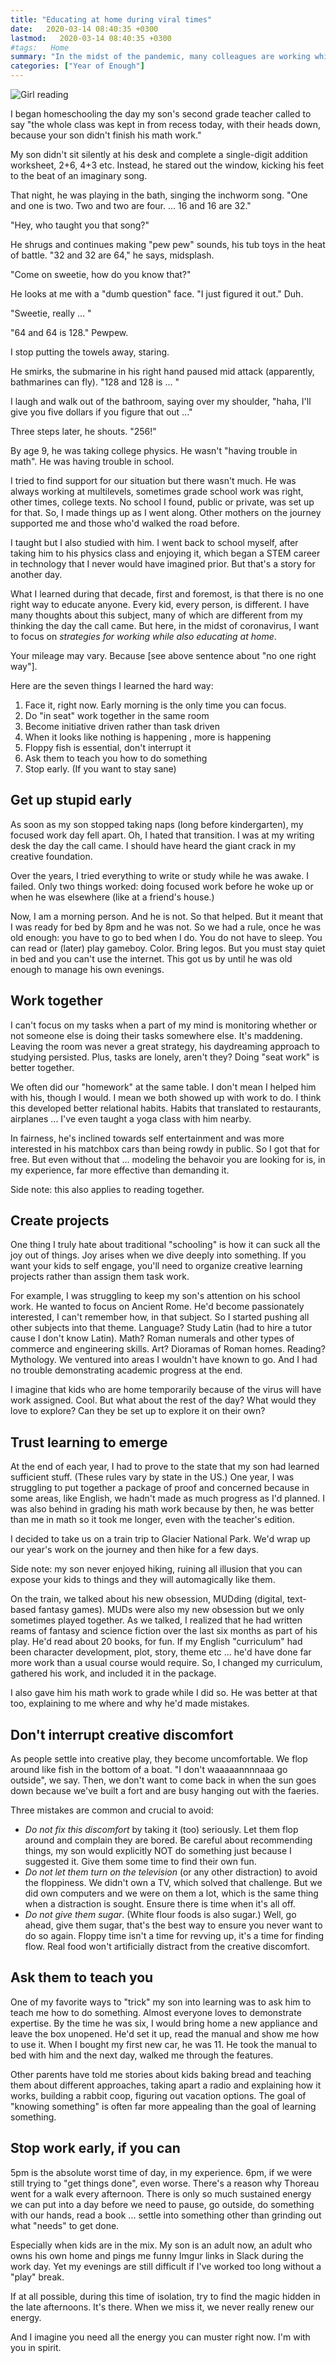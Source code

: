 ```yaml
---
title: "Educating at home during viral times"
date:   2020-03-14 08:40:35 +0300
lastmod:   2020-03-14 08:40:35 +0300
#tags:   Home
summary: "In the midst of the pandemic, many colleagues are working while their kids are schooling at home. A few have asked, via social media, for strategies. Having homeschooled for ten years, I have some! Here they are."
categories: ["Year of Enough"]
---
```

![Girl reading](/images/girl-reading.jpg)

I began homeschooling the day my son's second grade teacher called to say "the whole class was kept in from recess today, with their heads down, because your son didn't finish his math work."

My son didn't sit silently at his desk and complete a single-digit addition worksheet,  2+6, 4+3 etc. Instead, he stared out the window, kicking his feet to the beat of an imaginary song.

That night, he was playing in the bath, singing the inchworm song. "One and one is two. Two and two are four. ... 16 and 16 are 32."

"Hey, who taught you that song?"

He shrugs and continues making "pew pew" sounds, his tub toys in the heat of battle. "32 and 32 are 64," he says, midsplash.

"Come on sweetie, how do you know that?"

He looks at me with a "dumb question" face. "I just figured it out." Duh.

"Sweetie, really ... "

"64 and 64 is 128." Pewpew.

I stop putting the towels away, staring.

He smirks, the submarine in his right hand paused mid attack (apparently, bathmarines can fly). "128 and 128 is ... "

I laugh and walk out of the bathroom, saying over my shoulder, "haha, I'll give you five dollars if you figure that out ..."

Three steps later, he shouts. "256!"

By age 9, he was taking college physics. He wasn't "having trouble in math". He was having trouble in school.

I tried to find support for our situation but there wasn't much. He was always working at multilevels, sometimes grade school work was right, other times, college texts. No school I found, public or private, was set up for that. So, I made things up as I went along. Other mothers on the journey supported me and those who'd walked the road before.

I taught but I also studied with him. I went back to school myself, after taking him to his physics class and enjoying it, which began a STEM career in technology that I never would have imagined prior. But that's a story for another day.

What I learned during that decade, first and foremost, is that there is no one right way to educate anyone. Every kid, every person, is different. I have many thoughts about this subject, many of which are different from my thinking the day the call came. But here, in the midst of coronavirus, I want to focus on *strategies for working while also educating at home*.

Your mileage may vary. Because [see above sentence about "no one right way"].

Here are the seven things I learned the hard way:

1. Face it, right now. Early morning is the only time you can focus.
2. Do "in seat" work together in the same room
3. Become initiative driven rather than task driven
4. When it looks like nothing is happening , more is happening
5. Floppy fish is essential, don't interrupt it
6. Ask them to teach you how to do something
7. Stop early. (If you want to stay sane)

## Get up stupid early

As soon as my son stopped taking naps (long before kindergarten), my focused work day fell apart. Oh, I hated that transition. I was at my writing desk the day the call came. I should have heard the giant crack in my creative foundation.

Over the years, I tried everything to write or study while he was awake. I failed. Only two things worked: doing focused work before he woke up or when he was elsewhere (like at a friend's house.)

Now, I am a morning person. And he is not. So that helped. But it meant that I was ready for bed by 8pm and he was not. So we had a rule, once he was old enough: you have to go to bed when I do. You do not have to sleep. You can read or (later) play gameboy. Color. Bring legos. But you must stay quiet in bed and you can't use the internet. This got us by until he was old enough to manage his own evenings.

## Work together

I can't focus on my tasks when a part of my mind is monitoring whether or not someone else is doing their tasks somewhere else. It's maddening. Leaving the room was never a great strategy, his daydreaming approach to studying persisted. Plus, tasks are lonely, aren't they? Doing "seat work" is better together.

We often did our "homework" at the same table. I don't mean I helped him with his, though I would. I mean we both showed up with work to do. I think this developed better relational habits. Habits that translated to restaurants, airplanes ... I've even taught a yoga class with him nearby.

In fairness, he's inclined towards self entertainment and was more interested in his matchbox cars than being rowdy in public. So I got that for free. But even without that ... modeling the behavoir you are looking for is, in my experience, far more effective than demanding it.

Side note: this also applies to reading together.

## Create projects

One thing I truly hate about traditional "schooling" is how it can suck all the joy out of things. Joy arises when we dive deeply into something. If you want your kids to self engage, you'll need to organize creative learning projects rather than assign them task work.

For example, I was struggling to keep my son's attention on his school work. He wanted to focus on Ancient Rome. He'd become passionately interested, I can't remember how, in that subject. So I started pushing all other subjects into that theme. Language? Study Latin (had to hire a tutor cause I don't know Latin). Math? Roman numerals and other types of commerce and engineering skills. Art? Dioramas of Roman homes. Reading? Mythology. We ventured into areas I wouldn't have known to go. And I had no trouble demonstrating academic progress at the end.

I imagine that kids who are home temporarily because of the virus will have work assigned. Cool. But what about the rest of the day? What would they love to explore? Can they be set up to explore it on their own?

## Trust learning to emerge

At the end of each year, I had to prove to the state that my son had learned sufficient stuff. (These rules vary by state in the US.) One year, I was struggling to put together a package of proof and concerned because in some areas, like English, we hadn't made as much progress as I'd planned. I was also behind in grading his math work because by then, he was better than me in math so it took me longer, even with the teacher's edition.

I decided to take us on a train trip to Glacier National Park. We'd wrap up our year's work on the journey and then hike for a few days.

Side note: my son never enjoyed hiking, ruining all illusion that you can expose your kids to things and they will automagically like them.

On the train, we talked about his new obsession, MUDding (digital, text-based fantasy games). MUDs were also my new obsession but we only sometimes played together. As we talked, I realized that he had written reams of fantasy and science fiction over the last six months as part of his play. He'd read about 20 books, for fun. If my English "curriculum" had been character development, plot, story, theme etc ... he'd have done far more work than a usual course would require. So, I changed my curriculum, gathered his work, and included it in the package.

I also gave him his math work to grade while I did so. He was better at that too, explaining to me where and why he'd made mistakes.

## Don't interrupt creative discomfort

As people settle into creative play, they become uncomfortable. We flop around like fish in the bottom of a boat. "I don't waaaaannnnaaa go outside", we say. Then, we don't want to come back in when the sun goes down because we've built a fort and are busy hanging out with the faeries.

Three mistakes are common and crucial to avoid:

 - *Do not fix this discomfort* by taking it (too) seriously. Let them flop around and complain they are bored. Be careful about recommending things, my son would explicitly NOT do something just because I suggested it. Give them some time to find their own fun.
 - *Do not let them turn on the television* (or any other distraction) to avoid the floppiness. We didn't own a TV, which solved that challenge. But we did own computers and we were on them a lot, which is the same thing when a distraction is sought. Ensure there is time when it's all off.
 - *Do not give them sugar*. (White flour foods is also sugar.) Well, go ahead, give them sugar, that's the best way to ensure you never want to do so again. Floppy time isn't a time for revving up, it's a time for finding flow. Real food won't artificially distract from the creative discomfort.

## Ask them to teach you

One of my favorite ways to "trick" my son into learning was to ask him to teach me how to do something. Almost everyone loves to demonstrate expertise. By the time he was six, I would bring home a new appliance and leave the box unopened. He'd set it up, read the manual and show me how to use it. When I bought my first new car, he was 11. He took the manual to bed with him and the next day, walked me through the features.

Other parents have told me stories about kids baking bread and teaching them about different approaches, taking apart a radio and explaining how it works, building a rabbit coop, figuring out vacation options. The goal of "knowing something" is often far more appealing than the goal of learning something.

## Stop work early, if you can

5pm is the absolute worst time of day, in my experience. 6pm, if we were still trying to "get things done", even worse. There's a reason why Thoreau went for a walk every afternoon. There is only so much sustained energy we can put into a day before we need to pause, go outside, do something with our hands, read a book ... settle into something other than grinding out what "needs" to get done.

Especially when kids are in the mix. My son is an adult now, an adult who owns his own home and pings me funny Imgur links in Slack during the work day. Yet my evenings are still difficult if I've worked too long without a "play" break.

If at all possible, during this time of isolation, try to find the magic hidden in the late afternoons. It's there. When we miss it, we never really renew our energy.

And I imagine you need all the energy you can muster right now. I'm with you in spirit.
